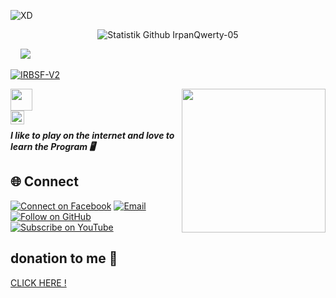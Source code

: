
![XD](https://img.shields.io/badge/Hi,Im-Irpan--Sopian-cyan)

<p align="center">
  <img alt="Statistik Github IrpanQwerty-05" src="https://github-readme-stats.vercel.app/api?username=IrpanQwerty-05&show_icons=true&include_all_commits=true&hide_border=true" />
<!-- <img alt="gambar profil" width="195px" src="https://avatars2.githubusercontent.com/u/26059688?s=460&u=d41b000a62eab50d000c3da604d151cec27bd850&v=4" /> -->
<!-- <img src="https://github-readme-stats.anuraghazra1.vercel.app/api/top-langs/?username=IrpanQwerty-05&hide=ruby,perl&hide_border=true" /> -->
</p>
</a>
&nbsp;&nbsp;&nbsp;
<a href="https://github.com/IrpanQwerty-05"><img src="https://github-readme-stats.vercel.app/api/top-langs/?username=IrpanQwerty-05&layout=compact&theme=react&hide_border=true" />

<a href="https://github.com/IrpanQwerty-05/IRBSF-V2"><img title="IRBSF-V2" src="https://github-readme-stats.vercel.app/api/pin/?username=IrpanQwerty-05&repo=IRBSF-V2&theme=vision-friendly-dark"></a>

<img src="https://emojis.slackmojis.com/emojis/images/1588315024/8823/hyperkitty.gif" width="35px"></i></b></h2>
<img align='right' src="https://media.giphy.com/media/M9gbBd9nbDrOTu1Mqx/giphy.gif" width="230">
<br/>
<a href="https://github.com/IrpanQwerty-05">
  <img align="left" alt="GitHub" width="22px" src="https://cdn.jsdelivr.net/npm/simple-icons@3.5.0/icons/github.svg" />
</a>
<br/>

<b><i>I like to play on the internet and love to learn the Program 🖥</i></b>

<h2 align="left">🌐 Connect</h2>
<p align="left">
  <a href="https://www.facebook.com/irpan.qwerty"><img title="Connect on Facebook" src="https://img.shields.io/badge/Facebook-1877F2?style=for-the-badge&logo=facebook&logoColor=white"/></a>
  <a href="mailto:irpansopian172@gmail.com"><img title="Email" src="https://img.shields.io/badge/Gmail-D14836?style=for-the-badge&logo=gmail&logoColor=white"/></a>
  <a href="https://github.com/IrpanQwerty-05"><img title="Follow on GitHub" src="https://img.shields.io/badge/GitHub-100000?style=for-the-badge&logo=github&logoColor=white"/></a>
  <a href="https://youtube.com/channel/UC7swDqHCbdjxIWj2jkU5HNQ?sub_confirmation=1"><img title="Subscribe on YouTube" src="https://img.shields.io/badge/YouTube-FF0000?style=for-the-badge&logo=youtube&logoColor=white"/></a>
</p>

<h2><b>donation to me 💸</i></b></h2>
<a href="https://saweria.co/irpansopian">CLICK HERE !</a>
